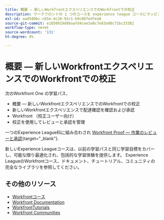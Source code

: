 ```yaml
---
title: 概要 — 新しいWorkfrontエクスペリエンスでのWorkfrontでの校正
description: ワークフロントの 1 つのコースを experience league コースにマッピング
exl-id: aad589bc-c65e-4c28-92c1-b9c087ed7ea8
source-git-commit: e1850919d89aafd4cee3a0c7e83a98c71bc33382
workflow-type: tm+mt
source-wordcount: '131'
ht-degree: 0%

---
```


# 概要 — 新しいWorkfrontエクスペリエンスでのWorkfrontでの校正

次のWorkfront One の学習パス、

* 概要 — 新しいWorkfrontエクスペリエンスでのWorkfrontでの校正
* 新しいWorkfrontエクスペリエンスで配達確認を確認および承認
* Workfront （校正ユーザー向け）
* 校正を使用してレビューと承認を管理

一つのExperience League科に組み合わされ [Workfront Proof — 作業のレビューと承認](https://experienceleague.adobe.com/?recommended=Workfront-L-1-2022.1.proof){target="_blank"}.

新しいExperience Leagueコースは、以前の学習パスと同じ学習目標をカバーし、可能な限り最適化され、包括的な学習体験を提供します。  Experience LeagueのWorkfrontコース、ドキュメント、チュートリアル、コミュニティの完全なライブラリを参照してください。

## その他のリソース

* [Workfrontコース](https://experienceleague.adobe.com/?lang=en&amp;Solution=Workfront#courses)
* [Workfront Documentation](https://experienceleague.adobe.com/docs/workfront.html)
* [WorkfrontTutorials](https://experienceleague.adobe.com/docs/workfront-learn/tutorials-workfront/home.html)
* [Workfront Communities](https://experienceleaguecommunities.adobe.com/t5/workfront/ct-p/workfront)
